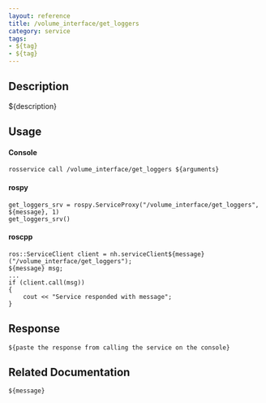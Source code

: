 ```yaml
---
layout: reference
title: /volume_interface/get_loggers
category: service
tags: 
- ${tag} 
- ${tag}
---
```


## Description
${description}

## Usage
#### Console
```
rosservice call /volume_interface/get_loggers ${arguments}
```

#### rospy
```
get_loggers_srv = rospy.ServiceProxy("/volume_interface/get_loggers", ${message}, 1)
get_loggers_srv()
```

#### roscpp
```
ros::ServiceClient client = nh.serviceClient${message}("/volume_interface/get_loggers");
${message} msg;
...
if (client.call(msg))
{
    cout << "Service responded with message";
}
```

## Response
```
${paste the response from calling the service on the console}
```

## Related Documentation
``${message}``  
